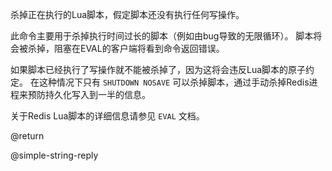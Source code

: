 杀掉正在执行的Lua脚本，假定脚本还没有执行任何写操作。

此命令主要用于杀掉执行时间过长的脚本（例如由bug导致的无限循环）。
脚本将会被杀掉，阻塞在EVAL的客户端将看到命令返回错误。

如果脚本已经执行了写操作就不能被杀掉了，因为这将会违反Lua脚本的原子约定。
在这种情况下只有 `SHUTDOWN NOSAVE` 可以杀掉脚本，通过手动杀掉Redis进程来预防持久化写入到一半的信息。

关于Redis Lua脚本的详细信息请参见 `EVAL` 文档。

@return

@simple-string-reply
